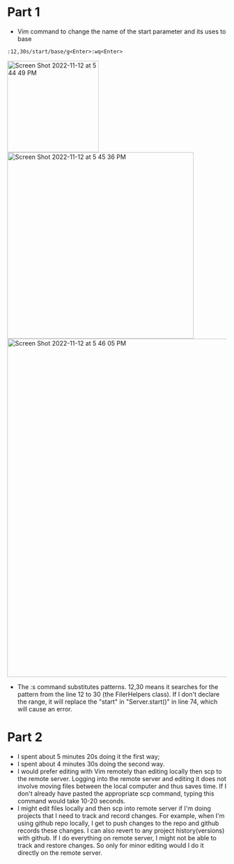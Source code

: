 # Part 1
* Vim command to change the name of the start parameter and its uses to base
```
:12,30s/start/base/g<Enter>:wq<Enter>
```
<img width="210" alt="Screen Shot 2022-11-12 at 5 44 49 PM" src="https://user-images.githubusercontent.com/78475359/201501561-494327c9-f81c-47c1-92c8-4305ded2e3a4.png">
<img width="428" alt="Screen Shot 2022-11-12 at 5 45 36 PM" src="https://user-images.githubusercontent.com/78475359/201501567-68e7dca3-f14e-4093-9d35-0ee800bc29a9.png">
<img width="777" alt="Screen Shot 2022-11-12 at 5 46 05 PM" src="https://user-images.githubusercontent.com/78475359/201501576-a8b56719-78ec-44ac-8547-e69e4546310d.png">

* The :s command substitutes patterns. 12,30 means it searches for the pattern from the line 12 to 30 (the FilerHelpers class). If I don't declare the range, it will replace the "start" in "Server.start()" in line 74, which will cause an error.

# Part 2
* I spent about 5 minutes 20s doing it the first way;
* I spent about 4 minutes 30s doing the second way.
* I would prefer editing with Vim remotely than editing locally then scp to the remote server. Logging into the remote server and editing it does not involve moving files between the local computer and thus saves time. If I don't already have pasted the appropriate scp command, typing this command would take 10-20 seconds.
* I might edit files locally and then scp into remote server if I'm doing projects that I need to track and record changes. For example, when I'm using github repo locally, I get to push changes to the repo and github records these changes. I can also revert to any project history(versions) with github. If I do everything on remote server, I might not be able to track and restore changes. So only for minor editing would I do it directly on the remote server.

